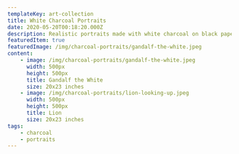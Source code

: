 ```yaml
---
templateKey: art-collection
title: White Charcoal Portraits
date: 2020-05-20T00:18:20.000Z
description: Realistic portraits made with white charcoal on black paper
featuredItem: true
featuredImage: /img/charcoal-portraits/gandalf-the-white.jpeg
content:
    - image: /img/charcoal-portraits/gandalf-the-white.jpeg
      width: 500px
      height: 500px
      title: Gandalf the White
      size: 20x23 inches
    - image: /img/charcoal-portraits/lion-looking-up.jpeg
      width: 500px
      height: 500px
      title: Lion
      size: 20x23 inches
tags:
    - charcoal
    - portraits
---
```

